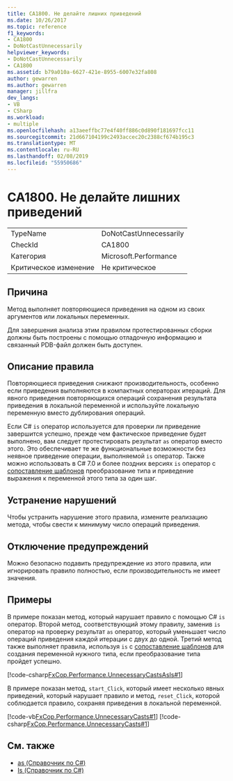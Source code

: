 ```yaml
---
title: CA1800. Не делайте лишних приведений
ms.date: 10/26/2017
ms.topic: reference
f1_keywords:
- CA1800
- DoNotCastUnnecessarily
helpviewer_keywords:
- DoNotCastUnnecessarily
- CA1800
ms.assetid: b79a010a-6627-421e-8955-6007e32fa808
author: gewarren
ms.author: gewarren
manager: jillfra
dev_langs:
- VB
- CSharp
ms.workload:
- multiple
ms.openlocfilehash: a13aeeffbc77e4f40ff886c0d890f181697fcc11
ms.sourcegitcommit: 21d667104199c2493accec20c2388cf674b195c3
ms.translationtype: MT
ms.contentlocale: ru-RU
ms.lasthandoff: 02/08/2019
ms.locfileid: "55950686"
---
```

# <a name="ca1800-do-not-cast-unnecessarily"></a>CA1800. Не делайте лишних приведений

|||
|-|-|
|TypeName|DoNotCastUnnecessarily|
|CheckId|CA1800|
|Категория|Microsoft.Performance|
|Критическое изменение|Не критическое|

## <a name="cause"></a>Причина
Метод выполняет повторяющиеся приведения на одном из своих аргументов или локальных переменных.

Для завершения анализа этим правилом протестированных сборки должны быть построены с помощью отладочную информацию и связанный PDB-файл должен быть доступен.

## <a name="rule-description"></a>Описание правила
Повторяющиеся приведения снижают производительность, особенно если приведения выполняются в компактных операторах итераций. Для явного приведения повторяющихся операций сохранения результата приведения в локальной переменной и используйте локальную переменную вместо дублирования операций.

Если C# `is` оператор используется для проверки ли приведение завершится успешно, прежде чем фактическое приведение будет выполнено, вам следует протестировать результат `as` оператор вместо этого. Это обеспечивает те же функциональные возможности без неявное приведение операции, выполняемой `is` оператор. Также можно использовать в C# 7.0 и более поздних версиях `is` оператор с [сопоставление шаблонов](/dotnet/csharp/language-reference/keywords/is#pattern-matching-with-is) преобразование типа и приведение выражения к переменной этого типа за один шаг.

## <a name="how-to-fix-violations"></a>Устранение нарушений
 Чтобы устранить нарушение этого правила, измените реализацию метода, чтобы свести к минимуму число операций приведения.

## <a name="when-to-suppress-warnings"></a>Отключение предупреждений
 Можно безопасно подавить предупреждение из этого правила, или игнорировать правило полностью, если производительность не имеет значения.

## <a name="examples"></a>Примеры
 В примере показан метод, который нарушает правило с помощью C# `is` оператор. Второй метод, соответствующий этому правилу, заменив `is` оператор на проверку результат `as` оператор, который уменьшает число операций приведения каждой итерации с двух до одной. Третий метод также выполняет правила, используя `is` с [сопоставление шаблонов](/dotnet/csharp/language-reference/keywords/is#pattern-matching-with-is) для создания переменной нужного типа, если преобразование типа пройдет успешно.

 [!code-csharp[FxCop.Performance.UnnecessaryCastsAsIs#1](../code-quality/codesnippet/CSharp/ca1800-do-not-cast-unnecessarily_1.cs)]

 В примере показан метод, `start_Click`, который имеет несколько явных приведений, который нарушает правило и метод, `reset_Click`, которой соблюдается правило, сохраняя приведения в локальной переменной.

 [!code-vb[FxCop.Performance.UnnecessaryCasts#1](../code-quality/codesnippet/VisualBasic/ca1800-do-not-cast-unnecessarily_2.vb)]
 [!code-csharp[FxCop.Performance.UnnecessaryCasts#1](../code-quality/codesnippet/CSharp/ca1800-do-not-cast-unnecessarily_2.cs)]

## <a name="see-also"></a>См. также

- [as (Справочник по C#)](/dotnet/csharp/language-reference/keywords/as)
- [Is (Справочник по C#)](/dotnet/csharp/language-reference/keywords/is)